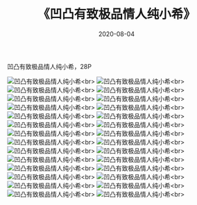 ﻿---
layout: post
title: 《凹凸有致极品情人纯小希》
date: 2020-08-04
img: http://photo.orgx.cf/%E6%80%A7%E6%84%9F/2019/凹凸有致极品情人纯小希[28P]/000.jpg
tags: [美女,性感,泳衣]
---

凹凸有致极品情人纯小希，28P

![凹凸有致极品情人纯小希](http://photo.orgx.cf/%E6%80%A7%E6%84%9F/2019/凹凸有致极品情人纯小希[28P]/001.jpg''凹凸有致极品情人纯小希'')<br>
![凹凸有致极品情人纯小希](http://photo.orgx.cf/%E6%80%A7%E6%84%9F/2019/凹凸有致极品情人纯小希[28P]/002.jpg''凹凸有致极品情人纯小希'')<br>
![凹凸有致极品情人纯小希](http://photo.orgx.cf/%E6%80%A7%E6%84%9F/2019/凹凸有致极品情人纯小希[28P]/003.jpg''凹凸有致极品情人纯小希'')<br>
![凹凸有致极品情人纯小希](http://photo.orgx.cf/%E6%80%A7%E6%84%9F/2019/凹凸有致极品情人纯小希[28P]/004.jpg''凹凸有致极品情人纯小希'')<br>
![凹凸有致极品情人纯小希](http://photo.orgx.cf/%E6%80%A7%E6%84%9F/2019/凹凸有致极品情人纯小希[28P]/005.jpg''凹凸有致极品情人纯小希'')<br>
![凹凸有致极品情人纯小希](http://photo.orgx.cf/%E6%80%A7%E6%84%9F/2019/凹凸有致极品情人纯小希[28P]/006.jpg''凹凸有致极品情人纯小希'')<br>
![凹凸有致极品情人纯小希](http://photo.orgx.cf/%E6%80%A7%E6%84%9F/2019/凹凸有致极品情人纯小希[28P]/007.jpg''凹凸有致极品情人纯小希'')<br>
![凹凸有致极品情人纯小希](http://photo.orgx.cf/%E6%80%A7%E6%84%9F/2019/凹凸有致极品情人纯小希[28P]/008.jpg''凹凸有致极品情人纯小希'')<br>
![凹凸有致极品情人纯小希](http://photo.orgx.cf/%E6%80%A7%E6%84%9F/2019/凹凸有致极品情人纯小希[28P]/009.jpg''凹凸有致极品情人纯小希'')<br>
![凹凸有致极品情人纯小希](http://photo.orgx.cf/%E6%80%A7%E6%84%9F/2019/凹凸有致极品情人纯小希[28P]/010.jpg''凹凸有致极品情人纯小希'')<br>
![凹凸有致极品情人纯小希](http://photo.orgx.cf/%E6%80%A7%E6%84%9F/2019/凹凸有致极品情人纯小希[28P]/011.jpg''凹凸有致极品情人纯小希'')<br>
![凹凸有致极品情人纯小希](http://photo.orgx.cf/%E6%80%A7%E6%84%9F/2019/凹凸有致极品情人纯小希[28P]/012.jpg''凹凸有致极品情人纯小希'')<br>
![凹凸有致极品情人纯小希](http://photo.orgx.cf/%E6%80%A7%E6%84%9F/2019/凹凸有致极品情人纯小希[28P]/013.jpg''凹凸有致极品情人纯小希'')<br>
![凹凸有致极品情人纯小希](http://photo.orgx.cf/%E6%80%A7%E6%84%9F/2019/凹凸有致极品情人纯小希[28P]/014.jpg''凹凸有致极品情人纯小希'')<br>
![凹凸有致极品情人纯小希](http://photo.orgx.cf/%E6%80%A7%E6%84%9F/2019/凹凸有致极品情人纯小希[28P]/015.jpg''凹凸有致极品情人纯小希'')<br>
![凹凸有致极品情人纯小希](http://photo.orgx.cf/%E6%80%A7%E6%84%9F/2019/凹凸有致极品情人纯小希[28P]/016.jpg''凹凸有致极品情人纯小希'')<br>
![凹凸有致极品情人纯小希](http://photo.orgx.cf/%E6%80%A7%E6%84%9F/2019/凹凸有致极品情人纯小希[28P]/017.jpg''凹凸有致极品情人纯小希'')<br>
![凹凸有致极品情人纯小希](http://photo.orgx.cf/%E6%80%A7%E6%84%9F/2019/凹凸有致极品情人纯小希[28P]/018.jpg''凹凸有致极品情人纯小希'')<br>
![凹凸有致极品情人纯小希](http://photo.orgx.cf/%E6%80%A7%E6%84%9F/2019/凹凸有致极品情人纯小希[28P]/019.jpg''凹凸有致极品情人纯小希'')<br>
![凹凸有致极品情人纯小希](http://photo.orgx.cf/%E6%80%A7%E6%84%9F/2019/凹凸有致极品情人纯小希[28P]/020.jpg''凹凸有致极品情人纯小希'')<br>
![凹凸有致极品情人纯小希](http://photo.orgx.cf/%E6%80%A7%E6%84%9F/2019/凹凸有致极品情人纯小希[28P]/021.jpg''凹凸有致极品情人纯小希'')<br>
![凹凸有致极品情人纯小希](http://photo.orgx.cf/%E6%80%A7%E6%84%9F/2019/凹凸有致极品情人纯小希[28P]/022.jpg''凹凸有致极品情人纯小希'')<br>
![凹凸有致极品情人纯小希](http://photo.orgx.cf/%E6%80%A7%E6%84%9F/2019/凹凸有致极品情人纯小希[28P]/023.jpg''凹凸有致极品情人纯小希'')<br>
![凹凸有致极品情人纯小希](http://photo.orgx.cf/%E6%80%A7%E6%84%9F/2019/凹凸有致极品情人纯小希[28P]/024.jpg''凹凸有致极品情人纯小希'')<br>
![凹凸有致极品情人纯小希](http://photo.orgx.cf/%E6%80%A7%E6%84%9F/2019/凹凸有致极品情人纯小希[28P]/025.jpg''凹凸有致极品情人纯小希'')<br>
![凹凸有致极品情人纯小希](http://photo.orgx.cf/%E6%80%A7%E6%84%9F/2019/凹凸有致极品情人纯小希[28P]/026.jpg''凹凸有致极品情人纯小希'')<br>
![凹凸有致极品情人纯小希](http://photo.orgx.cf/%E6%80%A7%E6%84%9F/2019/凹凸有致极品情人纯小希[28P]/027.jpg''凹凸有致极品情人纯小希'')<br>
![凹凸有致极品情人纯小希](http://photo.orgx.cf/%E6%80%A7%E6%84%9F/2019/凹凸有致极品情人纯小希[28P]/028.jpg''凹凸有致极品情人纯小希'')<br>

